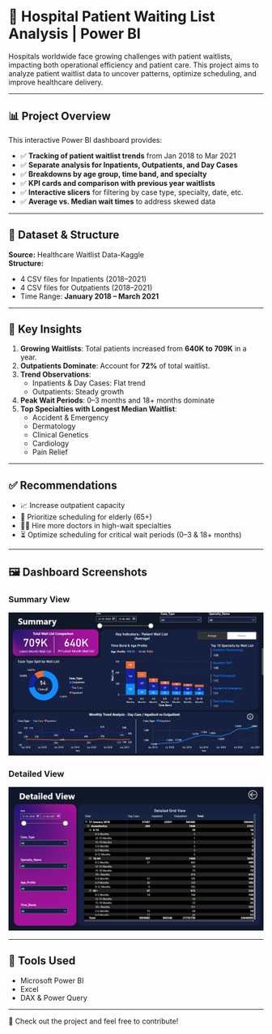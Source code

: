# 🏥 Hospital Patient Waiting List Analysis | Power BI

Hospitals worldwide face growing challenges with patient waitlists, impacting both operational efficiency and patient care. This project aims to analyze patient waitlist data to uncover patterns, optimize scheduling, and improve healthcare delivery.

---

## 📊 Project Overview

This interactive Power BI dashboard provides:

- ✅ **Tracking of patient waitlist trends** from Jan 2018 to Mar 2021
- ✅ **Separate analysis for Inpatients, Outpatients, and Day Cases**
- ✅ **Breakdowns by age group, time band, and specialty**
- ✅ **KPI cards and comparison with previous year waitlists**
- ✅ **Interactive slicers** for filtering by case type, specialty, date, etc.
- ✅ **Average vs. Median wait times** to address skewed data

---

## 📂 Dataset & Structure

**Source:** Healthcare Waitlist Data-Kaggle  
**Structure:**

- 4 CSV files for Inpatients (2018–2021)
- 4 CSV files for Outpatients (2018–2021)
- Time Range: **January 2018 – March 2021**

---

## 📌 Key Insights

1. **Growing Waitlists**: Total patients increased from **640K to 709K** in a year.
2. **Outpatients Dominate**: Account for **72%** of total waitlist.
3. **Trend Observations**:
   - Inpatients & Day Cases: Flat trend
   - Outpatients: Steady growth
4. **Peak Wait Periods**: 0–3 months and 18+ months dominate
5. **Top Specialties with Longest Median Waitlist**:
   - Accident & Emergency
   - Dermatology
   - Clinical Genetics
   - Cardiology
   - Pain Relief

---

## ✅ Recommendations

- 📈 Increase outpatient capacity
- 👵 Prioritize scheduling for elderly (65+)
- 👨‍⚕️ Hire more doctors in high-wait specialties
- ⏳ Optimize scheduling for critical wait periods (0–3 & 18+ months)

---

## 🖼️ Dashboard Screenshots

### Summary View
![Summary Dashboard](media/dashboard_summary.png)

### Detailed View
![Detailed Dashboard](media/dashboard_detailed.png)

---

## 🧠 Tools Used

- Microsoft Power BI
- Excel 
- DAX & Power Query

---

📌 Check out the project and feel free to contribute!

